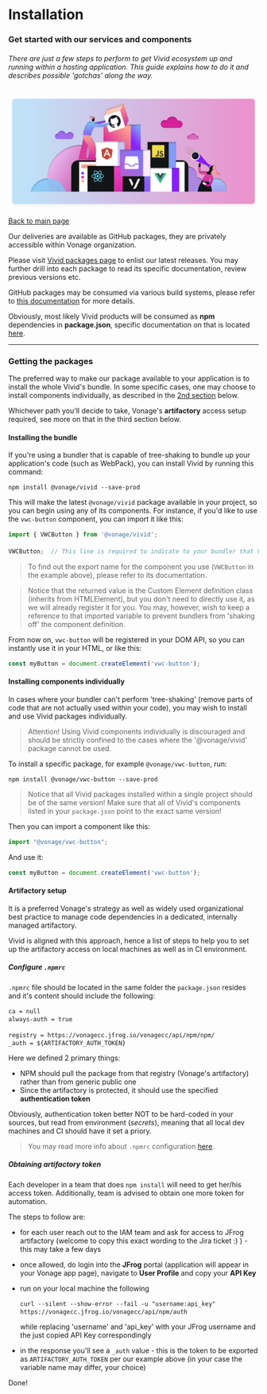 # Installation

### Get started with our services and components

###### There are just a few steps to perform to get Vivid ecosystem up and running within a hosting application. This guide explains how to do it and describes possible 'gotchas' along the way.

![Installation](assets/images/installation.svg)

[Back to main page](../readme.md)

Our deliveries are available as GitHub packages, they are privately accessible within Vonage organization.

Please visit [Vivid packages page](https://github.com/Vonage/vivid/packages) to enlist our latest releases. You may further drill into each package to read its specific documentation, review previous versions etc.

GitHub packages may be consumed via various build systems, please refer to [this documentation](https://help.github.com/en/packages/using-github-packages-with-your-projects-ecosystem) for more details.

Obviously, most likely Vivid products will be consumed as **npm** dependencies in **package.json**, specific documentation on that is located [here](https://help.github.com/en/packages/using-github-packages-with-your-projects-ecosystem/configuring-npm-for-use-with-github-packages#installing-a-package).

---

### Getting the packages

The preferred way to make our package available to your application is to install the whole Vivid's bundle.
In some specific cases, one may choose to install components individually, as described in the [2nd section](#installing-the-bundle) below.

Whichever path you'll decide to take, Vonage's **artifactory** access setup required,
see more on that in the third section below.

#### Installing the bundle

If you're using a bundler that is capable of tree-shaking to bundle up your application's code (such as WebPack), you can install Vivid by running this command:

```
npm install @vonage/vivid --save-prod
```

This will make the latest `@vonage/vivid` package available in your project, so you can begin using any of its components.
For instance, if you'd like to use the `vwc-button` component, you can import it like this:

```javascript
import { VWCButton } from '@vonage/vivid';

VWCButton;  // This line is required to indicate to your bundler that VWCButton is used, and should therefore not be 'shaken' out of its resulting code bundle
```

> To find out the export name for the component you use (`VWCButton` in the example above), please refer to its documentation.

> Notice that the returned value is the Custom Element definition class (inherits from HTMLElement), but you don't need to directly use it, as we will already register it for you. You may, however, wish to keep a reference to that imported variable to prevent bundlers from 'shaking off' the component definition.

From now on, `vwc-button` will be registered in your DOM API, so you can instantly use it in your HTML, or like this:

```javascript
const myButton = document.createElement('vwc-button');
```

#### Installing components individually

In cases where your bundler can't perform 'tree-shaking' (remove parts of code that are not actually used within your code), you may wish to install and use Vivid packages individually.

> Attention! Using Vivid components individually is discouraged and should be strictly confined to the cases where the '@vonage/vivid' package cannot be used.

To install a specific package, for example `@vonage/vwc-button`, run:

```
npm install @vonage/vwc-button --save-prod
```
 
> Notice that all Vivid packages installed within a single project should be of the same version! Make sure that all of Vivid's components listed in your `package.json` point to the exact same version!

Then you can import a component like this:

```javascript
import "@vonage/vwc-button";
```

And use it:

```javascript
const myButton = document.createElement('vwc-button');
```

#### Artifactory setup

It is a preferred Vonage's strategy as well as widely used organizational best practice to manage code dependencies in a dedicated, internally managed artifactory.

Vivid is aligned with this approach, hence a list of steps to help you to set up the artifactory access on local machines as well as in CI environment.

##### Configure `.npmrc`

`.npmrc` file should be located in the same folder the `package.json` resides and it's content should include the following:

```
ca = null
always-auth = true

registry = https://vonagecc.jfrog.io/vonagecc/api/npm/npm/
_auth = ${ARTIFACTORY_AUTH_TOKEN}
```

Here we defined 2 primary things:
* NPM should pull the package from that registry (Vonage's artifactory) rather than from generic public one
* Since the artifactory is protected, it should use the specified **authentication token**

Obviously, authentication token better NOT to be hard-coded in your sources, but read from environment (_secrets_), meaning that all local dev machines and CI should have it set a priory.

> You may read more info about `.npmrc` configuration [here](https://docs.npmjs.com/cli/v6/configuring-npm/npmrc).

##### Obtaining artifactory token

Each developer in a team that does `npm install` will need to get her/his access token.
Additionally, team is advised to obtain one more token for automation.

The steps to follow are:
* for each user reach out to the IAM team and ask for access to JFrog artifactory (welcome to copy this exact wording to the Jira ticket :) ) - this may take a few days
* once allowed, do login into the **JFrog** portal (application will appear in your Vonage app page), navigate to **User Profile** and copy your **API Key**
* run on your local machine the following
  
	```
	curl --silent --show-error --fail -u "username:api_key" https://vonagecc.jfrog.io/vonagecc/api/npm/auth
	```
	
	while replacing 'username' and 'api_key' with your JFrog username and the just copied API Key correspondingly
* in the response you'll see a `_auth` value - this is the token to be exported as `ARTIFACTORY_AUTH_TOKEN` per our example above (in your case the variable name may differ, your choice)

Done!

